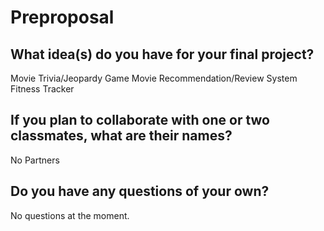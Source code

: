 # Preproposal

## What idea(s) do you have for your final project?
Movie Trivia/Jeopardy Game 
Movie Recommendation/Review System
Fitness Tracker 

## If you plan to collaborate with one or two classmates, what are their names?

No Partners 

## Do you have any questions of your own?
No questions at the moment. 


